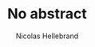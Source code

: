 ---
title: No abstract
author: Nicolas Hellebrand
session: C
number: 3
published: true
layout: abstract
edition: 2019
---